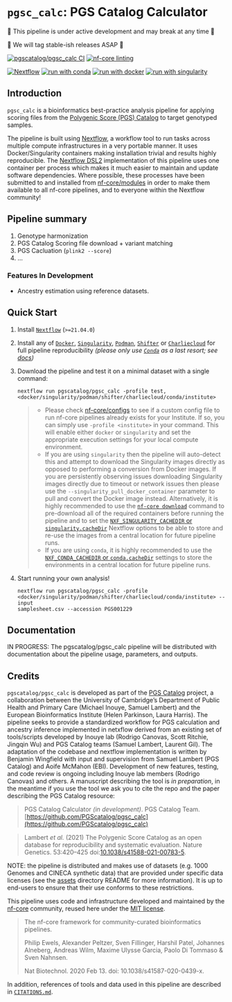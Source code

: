 # `pgsc_calc`: PGS Catalog Calculator

:rotating_light: This pipeline is under active development and may break at any time :rotating_light:

:rotating_light: We will tag stable-ish releases ASAP :rotating_light:

[![pgscatalog/pgsc_calc CI](https://github.com/PGScatalog/pgsc_calc/actions/workflows/ci.yml/badge.svg)](https://github.com/PGScatalog/pgsc_calc/actions/workflows/ci.yml)
[![nf-core linting](https://github.com/PGScatalog/pgsc_calc/actions/workflows/linting.yml/badge.svg)](https://github.com/PGScatalog/pgsc_calc/actions/workflows/linting.yml)

[![Nextflow](https://img.shields.io/badge/nextflow%20DSL2-%E2%89%A521.04.0-23aa62.svg?labelColor=000000)](https://www.nextflow.io/)
[![run with conda](http://img.shields.io/badge/run%20with-conda-3EB049?labelColor=000000&logo=anaconda)](https://docs.conda.io/en/latest/)
[![run with docker](https://img.shields.io/badge/run%20with-docker-0db7ed?labelColor=000000&logo=docker)](https://www.docker.com/)
[![run with singularity](https://img.shields.io/badge/run%20with-singularity-1d355c.svg?labelColor=000000)](https://sylabs.io/docs/)

## Introduction

`pgsc_calc` is a bioinformatics best-practice analysis pipeline for applying
scoring files from the [Polygenic Score (PGS) Catalog](https://www.pgscatalog.org/) to target genotyped samples.

The pipeline is built using [Nextflow](https://www.nextflow.io), a workflow tool to run tasks across multiple compute infrastructures in a very portable manner. It uses Docker/Singularity containers making installation trivial and results highly reproducible. The [Nextflow DSL2](https://www.nextflow.io/docs/latest/dsl2.html) implementation of this pipeline uses one container per process which makes it much easier to maintain and update software dependencies. Where possible, these processes have been submitted to and installed from [nf-core/modules](https://github.com/nf-core/modules) in order to make them available to all nf-core pipelines, and to everyone within the Nextflow community!

## Pipeline summary

<!-- TODO nf-core: Fill in short bullet-pointed list of the default steps in the pipeline -->

1. Genotype harmonization
2. PGS Catalog Scoring file download + variant matching
3. PGS Cacluation (`plink2 --score`)
4. ...

### Features In Development

- Ancestry estimation using reference datasets.

## Quick Start

1. Install [`Nextflow`](https://www.nextflow.io/docs/latest/getstarted.html#installation) (`>=21.04.0`)

2. Install any of [`Docker`](https://docs.docker.com/engine/installation/), [`Singularity`](https://www.sylabs.io/guides/3.0/user-guide/), [`Podman`](https://podman.io/), [`Shifter`](https://nersc.gitlab.io/development/shifter/how-to-use/) or [`Charliecloud`](https://hpc.github.io/charliecloud/) for full pipeline reproducibility _(please only use [`Conda`](https://conda.io/miniconda.html) as a last resort; see [docs](https://nf-co.re/usage/configuration#basic-configuration-profiles))_

3. Download the pipeline and test it on a minimal dataset with a single command:

    ```console
    nextflow run pgscatalog/pgsc_calc -profile test,<docker/singularity/podman/shifter/charliecloud/conda/institute>
    ```

    > - Please check [nf-core/configs](https://github.com/nf-core/configs#documentation) to see if a custom config file to run nf-core pipelines already exists for your Institute. If so, you can simply use `-profile <institute>` in your command. This will enable either `docker` or `singularity` and set the appropriate execution settings for your local compute environment.
    > - If you are using `singularity` then the pipeline will auto-detect this and attempt to download the Singularity images directly as opposed to performing a conversion from Docker images. If you are persistently observing issues downloading Singularity images directly due to timeout or network issues then please use the `--singularity_pull_docker_container` parameter to pull and convert the Docker image instead. Alternatively, it is highly recommended to use the [`nf-core download`](https://nf-co.re/tools/#downloading-pipelines-for-offline-use) command to pre-download all of the required containers before running the pipeline and to set the [`NXF_SINGULARITY_CACHEDIR` or `singularity.cacheDir`](https://www.nextflow.io/docs/latest/singularity.html?#singularity-docker-hub) Nextflow options to be able to store and re-use the images from a central location for future pipeline runs.
    > - If you are using `conda`, it is highly recommended to use the [`NXF_CONDA_CACHEDIR` or `conda.cacheDir`](https://www.nextflow.io/docs/latest/conda.html) settings to store the environments in a central location for future pipeline runs.

4. Start running your own analysis!

    <!-- TODO nf-core: Update the example "typical command" below used to run the pipeline -->

    ```console
    nextflow run pgscatalog/pgsc_calc -profile
    <docker/singularity/podman/shifter/charliecloud/conda/institute> --input
    samplesheet.csv --accession PGS001229
    ```

## Documentation

IN PROGRESS: The pgscatalog/pgsc_calc pipeline will be distributed with documentation about the pipeline
usage, parameters, and outputs.

## Credits

`pgscatalog/pgsc_calc` is developed as part of the [PGS Catalog](https://www.pgscatalog.org/about) project, a collaboration
between the University of Cambridge’s Department of Public Health and Primary Care (Michael Inouye, Samuel Lambert) and
the European Bioinformatics Institute (Helen Parkinson, Laura Harris). The pipeline seeks to provide a standardized
workflow for PGS calculation and ancestry inference implemented in netxflow derived from an existing set of tools/scripts
developed by Inouye lab (Rodrigo Canovas, Scott Ritchie, Jingqin Wu) and PGS Catalog teams (Samuel Lambert, Laurent Gil).
The adaptation of the codebase and nextflow implementation is written by Benjamin Wingfield with input and supervision
from Samuel Lambert (PGS Catalog) and Aoife McMahon (EBI). Development of new features, testing, and code review is
ongoing including Inouye lab members (Rodrigo Canovas) and others. A manuscript describing the tool is _in preparation_, in
the meantime if you use the tool we ask you to cite the repo and the paper describing the PGS Catalog resource:
>PGS Catalog Calculator _(in development)_. PGS Catalog Team. [https://github.com/PGScatalog/pgsc_calc](https://github.com/PGScatalog/pgsc_calc)

>Lambert _et al._ (2021) The Polygenic Score Catalog as an open database for reproducibility and systematic evaluation.
Nature Genetics. 53:420–425 doi:[10.1038/s41588-021-00783-5](https://doi.org/10.1038/s41588-021-00783-5).

NOTE: the pipeline is distributed and makes use of datasets (e.g. 1000 Genomes and CINECA synthetic data) that
are provided under specific data licenses (see the [assets](assets/README.md) directory README for more information). It is up to
end-users to ensure that their use conforms to these restrictions.

<!-- TODO nf-core: If applicable, make list of people who have also contributed
-->

This pipeline uses code and infrastructure developed and maintained by the [nf-core](https://nf-co.re) community, reused here under the [MIT license](https://github.com/nf-core/tools/blob/master/LICENSE).

> The nf-core framework for community-curated bioinformatics pipelines.
>
> Philip Ewels, Alexander Peltzer, Sven Fillinger, Harshil Patel, Johannes Alneberg, Andreas Wilm, Maxime Ulysse Garcia, Paolo Di Tommaso & Sven Nahnsen.
>
> Nat Biotechnol. 2020 Feb 13. doi: 10.1038/s41587-020-0439-x.

In addition, references of tools and data used in this pipeline are described in [`CITATIONS.md`](CITATIONS.md).

